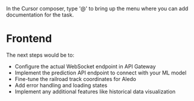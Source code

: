 In the Cursor composer, type '@' to bring up the menu where you can add documentation for the task.

# Frontend

The next steps would be to:
- Configure the actual WebSocket endpoint in API Gateway
- Implement the prediction API endpoint to connect with your ML model
- Fine-tune the railroad track coordinates for Aledo
- Add error handling and loading states
- Implement any additional features like historical data visualization
